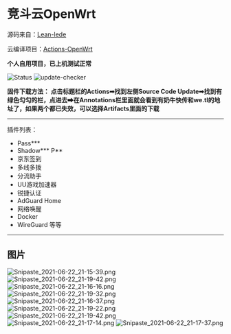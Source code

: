 # 竞斗云OpenWrt

源码来自：[Lean-lede](https://github.com/coolsnowwolf/lede)

云编译项目：[Actions-OpenWrt](https://github.com/P3TERX/Actions-OpenWrt)

**个人自用项目，已上机测试正常**

![Status](https://github.com/2CW/jdy-openwrt/actions/workflows/build-openwrt.yml/badge.svg)
![update-checker](https://github.com/2CW/jdy-openwrt/actions/workflows/update-checker.yml/badge.svg)

**固件下载方法： 点击标题栏的Actions➡找到左侧Source Code Update➡找到有绿色勾勾的栏，点进去➡在Annotations栏里面就会看到有奶牛快传和we.tl的地址了，如果两个都已失效，可以选择Artifacts里面的下载**

---
插件列表：
- Pass***
- Shadow*** P**
- 京东签到
- 多线多拨
- 分流助手
- UU游戏加速器
- 锐捷认证
- AdGuard Home
- 网络唤醒
- Docker
- WireGuard
等等
---
## 图片
![Snipaste_2021-06-22_21-15-39.png](https://p.pstatp.com/origin/pgc-image/e73c749a21f1429ca75d7146d3835479)
![Snipaste_2021-06-22_21-19-42.png](https://p.pstatp.com/origin/pgc-image/b3515fc743cf41d28ba7b771596bb4d0)
![Snipaste_2021-06-22_21-16-16.png](https://p.pstatp.com/origin/pgc-image/430d91d6931840c08412883332bc5cf7)
![Snipaste_2021-06-22_21-19-32.png](https://p.pstatp.com/origin/pgc-image/f4df4ea5f82b4a879a1ef15c4c709abd)
![Snipaste_2021-06-22_21-16-37.png](https://p.pstatp.com/origin/pgc-image/d0a8112955a647d9bfc678a050b3f17c)
![Snipaste_2021-06-22_21-19-22.png](https://p.pstatp.com/origin/pgc-image/b5074f2ee9a745f68a5b9e8d3db50b8c)
![Snipaste_2021-06-22_21-19-42.png](https://p.pstatp.com/origin/pgc-image/b3515fc743cf41d28ba7b771596bb4d0)
![Snipaste_2021-06-22_21-17-14.png](https://p.pstatp.com/origin/pgc-image/e5bd78ac1af345ebbcca4aeb6434a415)
![Snipaste_2021-06-22_21-17-37.png](https://p.pstatp.com/origin/pgc-image/946bc0ed992b4fa388fe39594524d0a1)
